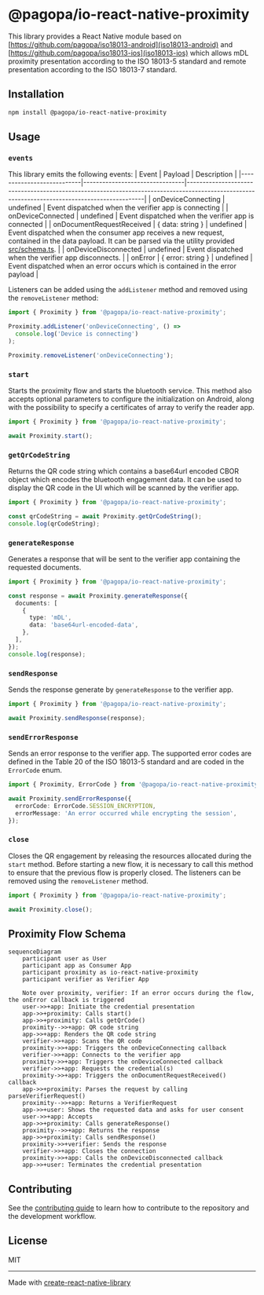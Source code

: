 # @pagopa/io-react-native-proximity

This library provides a React Native module based on [https://github.com/pagopa/iso18013-android](iso18013-android) and [https://github.com/pagopa/iso18013-ios](iso18013-ios) which allows mDL proximity presentation according to the
ISO 18013-5 standard and remote presentation according to the ISO 18013-7 standard.

## Installation

```sh
npm install @pagopa/io-react-native-proximity
```

## Usage

### `events`

This library emits the following events:
| Event | Payload | Description |
|---------------------------|--------------------------------|----------------------------------------------------------------------------------------------------------------------------------------------|
| onDeviceConnecting | undefined | Event dispatched when the verifier app is connecting |
| onDeviceConnected | undefined | Event dispatched when the verifier app is connected |
| onDocumentRequestReceived | { data: string } \| undefined | Event dispatched when the consumer app receives a new request, contained in the data payload. It can be parsed via the utility provided [src/schema.ts](here). |
| onDeviceDisconnected | undefined | Event dispatched when the verifier app disconnects. |
| onError | { error: string } \| undefined | Event dispatched when an error occurs which is contained in the error payload |

Listeners can be added using the `addListener` method and removed using the `removeListener` method:

```typescript
import { Proximity } from '@pagopa/io-react-native-proximity';

Proximity.addListener('onDeviceConnecting', () =>
  console.log('Device is connecting')
);

Proximity.removeListener('onDeviceConnecting');
```

### `start`

Starts the proximity flow and starts the bluetooth service. This method also accepts optional parameters to configure the initialization on Android, along with the possibility
to specify a certificates of array to verify the reader app.

```typescript
import { Proximity } from '@pagopa/io-react-native-proximity';

await Proximity.start();
```

### `getQrCodeString`

Returns the QR code string which contains a base64url encoded CBOR object which encodes the bluetooth engagement data.
It can be used to display the QR code in the UI which will be scanned by the verifier app.

```typescript
import { Proximity } from '@pagopa/io-react-native-proximity';

const qrCodeString = await Proximity.getQrCodeString();
console.log(qrCodeString);
```

### `generateResponse`

Generates a response that will be sent to the verifier app containing the requested documents.

```typescript
import { Proximity } from '@pagopa/io-react-native-proximity';

const response = await Proximity.generateResponse({
  documents: [
    {
      type: 'mDL',
      data: 'base64url-encoded-data',
    },
  ],
});
console.log(response);
```

### `sendResponse`

Sends the response generate by `generateResponse` to the verifier app.

```typescript
import { Proximity } from '@pagopa/io-react-native-proximity';

await Proximity.sendResponse(response);
```

### `sendErrorResponse`

Sends an error response to the verifier app. The supported error codes are defined in the Table 20 of the ISO 18013-5 standard and are coded in the `ErrorCode` enum.

```typescript
import { Proximity, ErrorCode } from '@pagopa/io-react-native-proximity';

await Proximity.sendErrorResponse({
  errorCode: ErrorCode.SESSION_ENCRYPTION,
  errorMessage: 'An error occurred while encrypting the session',
});
```

### `close`

Closes the QR engagement by releasing the resources allocated during the `start` method.
Before starting a new flow, it is necessary to call this method to ensure that the previous flow is properly closed.
The listeners can be removed using the `removeListener` method.

```typescript
import { Proximity } from '@pagopa/io-react-native-proximity';

await Proximity.close();
```

## Proximity Flow Schema 
```mermaid
sequenceDiagram
    participant user as User
    participant app as Consumer App
    participant proximity as io-react-native-proximity
    participant verifier as Verifier App

    Note over proximity, verifier: If an error occurs during the flow, the onError callback is triggered
    user->>+app: Initiate the credential presentation
    app->>+proximity: Calls start()
    app->>+proximity: Calls getQrCode()
    proximity-->>+app: QR code string
    app->>+app: Renders the QR code string
    verifier->>+app: Scans the QR code
    proximity->>+app: Triggers the onDeviceConnecting callback 
    verifier->>+app: Connects to the verifier app
    proximity->>+app: Triggers the onDeviceConnected callback
    verifier->>+app: Requests the credential(s)
    proximity->>+app: Triggers the onDocumentRequestReceived() callback
    app->>+proximity: Parses the request by calling parseVerifierRequest()
    proximity-->>+app: Returns a VerifierRequest
    app->>+user: Shows the requested data and asks for user consent 
    user->>+app: Accepts
    app->>+proximity: Calls generateResponse() 
    proximity-->>+app: Returns the response
    app->>+proximity: Calls sendResponse()
    proximity->>+verifier: Sends the response
    verifier->>+app: Closes the connection
    proximity->>+app: Calls the onDeviceDisconnected callback
    app->>+user: Terminates the credential presentation
```

## Contributing

See the [contributing guide](CONTRIBUTING.md) to learn how to contribute to the repository and the development workflow.

## License

MIT

---

Made with [create-react-native-library](https://github.com/callstack/react-native-builder-bob)
